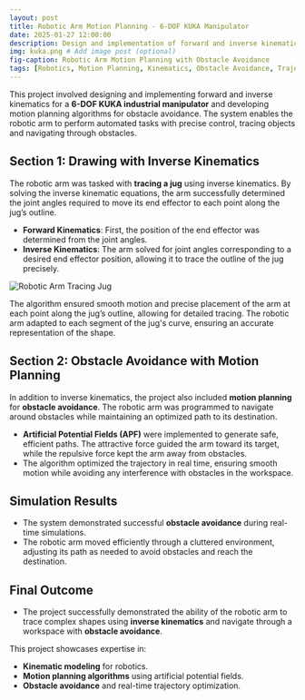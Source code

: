 ```yaml
---
layout: post
title: Robotic Arm Motion Planning - 6-DOF KUKA Manipulator
date: 2025-01-27 12:00:00
description: Design and implementation of forward and inverse kinematics for a 6-DOF KUKA manipulator, along with motion planning for obstacle avoidance.
img: kuka.png # Add image post (optional)
fig-caption: Robotic Arm Motion Planning with Obstacle Avoidance
tags: [Robotics, Motion Planning, Kinematics, Obstacle Avoidance, Trajectory Optimization]
---
```


This project involved designing and implementing forward and inverse kinematics for a **6-DOF KUKA industrial manipulator** and developing motion planning algorithms for obstacle avoidance. The system enables the robotic arm to perform automated tasks with precise control, tracing objects and navigating through obstacles.

## Section 1: **Drawing with Inverse Kinematics**

The robotic arm was tasked with **tracing a jug** using inverse kinematics. By solving the inverse kinematic equations, the arm successfully determined the joint angles required to move its end effector to each point along the jug’s outline.

- **Forward Kinematics**: First, the position of the end effector was determined from the joint angles.
- **Inverse Kinematics**: The arm solved for joint angles corresponding to a desired end effector position, allowing it to trace the outline of the jug precisely.

![Robotic Arm Tracing Jug]({{site.baseurl}}/assets/img/kuka_jug.png)

The algorithm ensured smooth motion and precise placement of the arm at each point along the jug’s outline, allowing for detailed tracing. The robotic arm adapted to each segment of the jug's curve, ensuring an accurate representation of the shape.

## Section 2: **Obstacle Avoidance with Motion Planning**

In addition to inverse kinematics, the project also included **motion planning** for **obstacle avoidance**. The robotic arm was programmed to navigate around obstacles while maintaining an optimized path to its destination. 

- **Artificial Potential Fields (APF)** were implemented to generate safe, efficient paths. The attractive force guided the arm toward its target, while the repulsive force kept the arm away from obstacles.
- The algorithm optimized the trajectory in real time, ensuring smooth motion while avoiding any interference with obstacles in the workspace.

<!-- ![Obstacle Avoidance Path]({{site.baseurl}}/assets/img/robot_arm_obstacle.png) -->

## Simulation Results
- The system demonstrated successful **obstacle avoidance** during real-time simulations.
- The robotic arm moved efficiently through a cluttered environment, adjusting its path as needed to avoid obstacles and reach the destination.

## Final Outcome
- The project successfully demonstrated the ability of the robotic arm to trace complex shapes using **inverse kinematics** and navigate through a workspace with **obstacle avoidance**.

This project showcases expertise in:
- **Kinematic modeling** for robotics.
- **Motion planning algorithms** using artificial potential fields.
- **Obstacle avoidance** and real-time trajectory optimization.

<!-- ![Robotic Arm Final Path]({{site.baseurl}}/assets/img/robot_arm_final.png) -->
